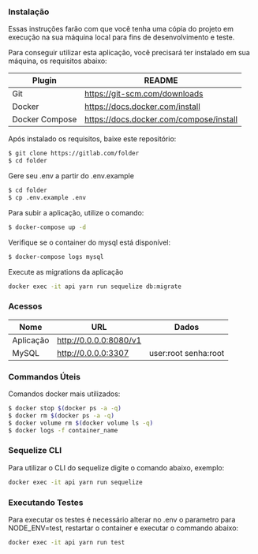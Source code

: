 ### Instalação
Essas instruções farão com que você tenha uma cópia do projeto em execução na sua máquina local para fins de desenvolvimento e teste.

Para conseguir utilizar esta aplicação, você precisará ter instalado em sua máquina, os requisitos abaixo:

| Plugin | README |
| ------ | ------ |
| Git | https://git-scm.com/downloads |
| Docker | https://docs.docker.com/install |
| Docker Compose | https://docs.docker.com/compose/install |

Após instalado os requisitos, baixe este repositório:
```sh
$ git clone https://gitlab.com/folder
$ cd folder
```

Gere seu .env a partir do .env.example
```sh
$ cd folder
$ cp .env.example .env
```

Para subir a aplicação, utilize o comando:
```sh
$ docker-compose up -d 
```

Verifique se o container do mysql está disponível:
```sh
$ docker-compose logs mysql
```

Execute as migrations da aplicação
```sh
docker exec -it api yarn run sequelize db:migrate
```
### Acessos
| Nome | URL | Dados|
| ------ | ------ |------ |
| Aplicação | http://0.0.0.0:8080/v1 | |
| MySQL | http://0.0.0.0:3307 | user:root senha:root |

### Commandos Úteis
Comandos docker mais utilizados:
```sh
$ docker stop $(docker ps -a -q)
$ docker rm $(docker ps -a -q)
$ docker volume rm $(docker volume ls -q)
$ docker logs -f container_name
```

### Sequelize CLI
Para utilizar o CLI do sequelize digite o comando abaixo, exemplo:
```sh
docker exec -it api yarn run sequelize
```

### Executando Testes
Para executar os testes é necessário alterar no .env o parametro para NODE_ENV=test, restartar o container e executar o commando abaixo:
```sh
docker exec -it api yarn run test
```
